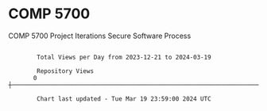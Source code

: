 # COMP 5700
COMP 5700 Project Iterations
Secure Software Process

```

        Total Views per Day from 2023-12-21 to 2024-03-19

        Repository Views
       0 ┼─────────────────────────────────────────────────────────────────────────────────────────

        Chart last updated - Tue Mar 19 23:59:00 2024 UTC
        
```
